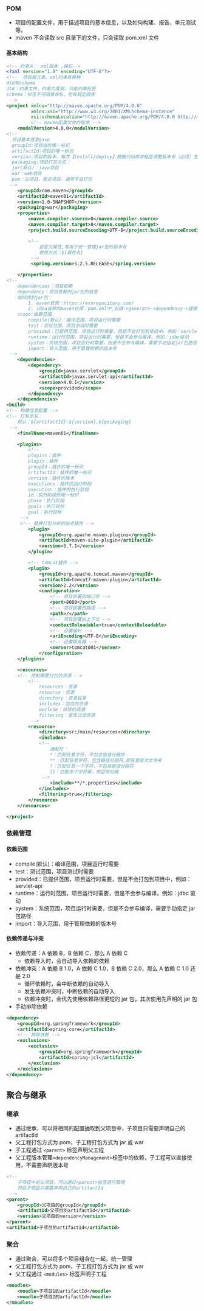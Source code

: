 ### POM

- 项目的配置文件，用于描述项目的基本信息，以及如何构建、报告、单元测试等。
- maven 不会读取 src 目录下的文件，只会读取 pom.xml 文件

#### 基本结构

```xml
<!-- 约束头： xml版本 ,编码-->
<?xml version="1.0" encoding="UTF-8"?>
<!--  项目根元素，xml约束有两种：
dtd和schema
dtd：约束文件，约束力度弱，只能约束标签
schema：标签不可随意命名，也有规定顺序
 -->
<project xmlns="http://maven.apache.org/POM/4.0.0"
         xmlns:xsi="http://www.w3.org/2001/XMLSchema-instance"
         xsi:schemaLocation="http://maven.apache.org/POM/4.0.0 http://maven.apache.org/xsd/maven-4.0.0.xsd">
         <!-- maven配置文件的版本 -->
    <modelVersion>4.0.0</modelVersion>
<!--
  项目基本信息gavp
  groupId:项目组的唯一标识
  artifactId:项目的唯一标识
  version:项目的版本，每次【install/deploy】根据代码修改程度调整版本号（必须）主版本.次版本.修订版本
  packaging:项目打包方式：
  jar(默认)：java项目
  war：web项目
  pom：父项目，聚合项目，通常不会打包
 -->
    <groupId>com.maven</groupId>
    <artifactId>maven01</artifactId>
    <version>1.0-SNAPSHOT</version>
    <packaging>war</packaging>
    <properties>
        <maven.compiler.source>8</maven.compiler.source>
        <maven.compiler.target>8</maven.compiler.target>
        <project.build.sourceEncoding>UTF-8</project.build.sourceEncoding>

        <!--
            自定义属性,常用于统一管理jar包的版本号
            使用方式：${属性名}
         -->
         <spring.version>5.2.5.RELEASE</spring.version>

    </properties>
<!--
    dependencies：项目依赖
    dependency：项目依赖的jar包的信息
    如何找到jar包：
        1. maven官网：https://mvnrepository.com/
        2. idea自带的maven仓库：pom.xml中,右键->generate->dependency->搜索
    scope:依赖范围
        compile(默认)：编译范围，项目运行时需要
        test：测试范围，项目测试时需要
        provided：已提供范围，项目运行时需要，但是不会打包到项目中，例如：servlet-api
        runtime：运行时范围，项目运行时需要，但是不会参与编译，例如：jdbc驱动
        system：系统范围，项目运行时需要，但是不会参与编译，需要手动指定jar包路径
        import：导入范围，用于管理依赖的版本号
 -->
    <dependencies>
        <dependency>
            <groupId>javax.servlet</groupId>
            <artifactId>javax.servlet-api</artifactId>
            <version>4.0.1</version>
            <scope>provided</scope>
        </dependency>
    </dependencies>
<build>
<!-- 构建信息配置 -->
<!-- 打包命名：
    默认：${artifactId}-${version}.${packaging}
 -->
    <finalName>maven01</finalName>

    <plugins>
        <!--
        plugins：插件
        plugin：插件
        groupId：插件的唯一标识
        artifactId：插件的唯一标识
        version：插件的版本
        executions：插件的执行阶段
        execution：插件的执行阶段
        id：执行阶段的唯一标识
        phase：执行阶段
        goals：执行目标
        goal：执行目标
     -->
     <!-- 替换打包分析的站点插件 -->
        <plugin>
            <groupId>org.apache.maven.plugins</groupId>
            <artifactId>maven-site-plugin</artifactId>
            <version>3.7.1</version>
        </plugin>

        <!-- tomcat插件 -->
        <plugin>
            <groupId>org.apache.tomcat.maven</groupId>
            <artifactId>tomcat7-maven-plugin</artifactId>
            <version>2.2</version>
            <configuration>
                <!-- 项目部署的端口号 -->
                <port>8080</port>
                <!-- 项目部署的路径 -->
                <path>/</path>
                <!-- 项目部署的上下文 -->
                <contextReloadable>true</contextReloadable>
                <!-- 设置编码 -->
                <uriEncoding>UTF-8</uriEncoding>
                <!-- 设置服务器 -->
                <server>tomcat001</server>
            </configuration>
    </plugins>

    <resources>
    <!-- 控制需要打包的资源 -->
        <!--
            resources：资源
            resource：资源
            directory：资源目录
            includes：包含的资源
            exclude：排除的资源
            filtering：是否过滤资源
         -->
        <resource>
            <directory>src/main/resources</directory>
            <includes>
            <!--
                通配符：
                *：匹配任意字符，不包含路径分隔符
                **：匹配任意字符，包含路径分隔符,即任意层次文件夹
                ?：匹配任意一个字符，不包含路径分隔符
                {}：匹配多个字符串，用逗号分隔
             -->
                <include>**/*.properties</include>
            </includes>
            <filtering>true</filtering>
        </resource>
    </resources>

</project>

```

### 依赖管理

#### 依赖范围

- compile(默认)：编译范围，项目运行时需要
- test：测试范围，项目测试时需要
- provided：已提供范围，项目运行时需要，但是不会打包到项目中，例如：servlet-api
- runtime：运行时范围，项目运行时需要，但是不会参与编译，例如：jdbc 驱动
- system：系统范围，项目运行时需要，但是不会参与编译，需要手动指定 jar 包路径
- import：导入范围，用于管理依赖的版本号

#### 依赖传递与冲突

- 依赖传递：A 依赖 B，B 依赖 C，那么 A 依赖 C
  - 依赖导入时，会自动导入依赖的依赖
- 依赖冲突：A 依赖 B 1.0，A 依赖 C 1.0，B 依赖 C 2.0，那么 A 依赖 C 1.0 还是 2.0
  - 循环依赖时，会中断依赖的自动导入
  - 发生依赖冲突时，中断依赖的自动导入
  - 依赖冲突时，会优先使用依赖路径更短的 jar 包，其次使用先声明的 jar 包
- 手动排除依赖

```xml
<dependency>
    <groupId>org.springframework</groupId>
    <artifactId>spring-core</artifactId>
    <!-- 排除依赖 -->
    <exclusions>
        <exclusion>
            <groupId>org.springframework</groupId>
            <artifactId>spring-jcl</artifactId>
        </exclusion>
    </exclusions>
</dependency>
```

## 聚合与继承

### 继承

- 通过继承，可以将相同的配置抽取到父项目中，子项目只需要声明自己的 artifactId
- 父工程打包方式为 pom，子工程打包方式为 jar 或 war
- 子工程通过 `<parent>` 标签声明父工程
- 父工程版本管理`<dependencyManagement>`标签中的依赖，子工程可以直接使用，不需要声明版本号

```xml
<!--
    子项目中的父项目，可以通过<parent>标签进行管理
    然后子项目只需要声明自己的artifactId
 -->
<parent>
    <groupId>父项目的groupId</groupId>
    <artifactId>父项目的artifactId</artifactId>
    <version>父项目的version</version>
</parent>
<artifactId>子项目的artifactId</artifactId>
```

### 聚合

- 通过聚合，可以将多个项目组合在一起，统一管理
- 父工程打包方式为 pom，子工程打包方式为 jar 或 war
- 父工程通过 `<modules>` 标签声明子工程

```xml
<moudles>
    <moudle>子项目1的artifactId</moudle>
    <moudle>子项目2的artifactId</moudle>
</moudles>
```
